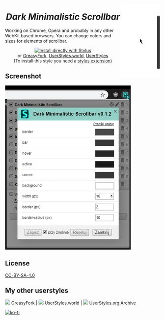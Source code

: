 <img align="right" src="./images/dms.gif"><h1 align="center"><i>Dark Minimalistic Scrollbar</i></h1>

Working on Chrome, Opera and probably in any other WebKit based browsers. You can change colors and sizes for elements of scrollbar.
<div align="center">
<a href="https://raw.githubusercontent.com/pabli24/DMScrollbar/master/Dark-Minimalistic-Scrollbar.user.css">
    <img src="https://img.shields.io/badge/Install%20directly%20with-Stylus-285959.svg" alt="Install directly with Stylus">
</a>
<br> or
<a href="https://greasyfork.org/scripts/395024-dark-minimalistic-scrollbar">GreasyFork</a>, 
<a href="https://userstyles.world/style/143/dark-minimalistic-scrollbar">UserStyles.world</a>, 
<a href="https://userstyles.org/styles/127819/dark-minimalistic-scrollbar">UserStyles</a> 
<br>
(To install this style you need a <a href="https://github.com/openstyles/stylus#stylus">stylus extension</a>)
</div>

## Screenshot
![](./images/stylus.png) 

## License
[CC-BY-SA-4.0](https://github.com/pabli24/DMScrollbar/blob/master/LICENSE)

## My other userstyles
[![](https://www.google.com/s2/favicons?domain_url=https://greasyfork.org)](https://greasyfork.org/users/124677-pabli) [GreasyFork](https://greasyfork.org/users/124677-pabli) | [![](https://www.google.com/s2/favicons?domain_url=https://userstyles.world)](https://userstyles.world/user/pabli) [UserStyles.world](https://userstyles.world/user/pabli) | 
[![](https://www.google.com/s2/favicons?domain_url=https://uso.kkx.one)](https://uso.kkx.one/browse/styles?search=%40291236) [UserStyles.org Archive](https://uso.kkx.one/browse/styles?search=%40291236)

[![ko-fi](https://ko-fi.com/img/githubbutton_sm.svg)](https://ko-fi.com/pabli)

